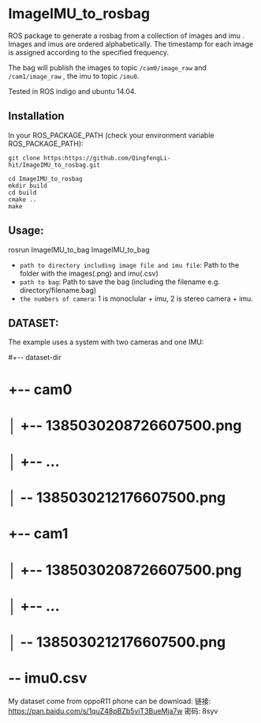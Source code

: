# ImageIMU_to_rosbag

ROS package to generate a rosbag from a collection of images and imu . Images and imus are ordered alphabetically. The timestamp for each image is assigned according to the specified frequency. 

The bag will publish the images to topic `/cam0/image_raw` and `/cam1/image_raw` , the imu to topic `/imu0`.

Tested in ROS indigo and ubuntu 14.04.

## Installation

In your ROS_PACKAGE_PATH (check your environment variable ROS_PACKAGE_PATH):

    git clone https:https://github.com/QingfengLi-hit/ImageIMU_to_rosbag.git
    
    cd ImageIMU_to_rosbag
    mkdir build
    cd build
    cmake ..
    make

## Usage:

   rosrun ImageIMU_to_bag ImageIMU_to_bag <path to directory including image file and imu file>   <path to bag>  <the numbers of camera>
  
 - `path to directory including image file and imu file`: Path to the folder with the images(.png) and imu(.csv) 
 - `path to bag`: Path to save the bag (including the filename e.g. directory/filename.bag)
 - `the numbers of camera`: 1 is monoclular + imu,  2 is stereo camera + imu.
 
## DATASET:
The example uses a system with two cameras and one IMU:

#+-- dataset-dir
#    +-- cam0
#    │   +-- 1385030208726607500.png
#    │   +--      ...
#    │   \-- 1385030212176607500.png
#    +-- cam1
#    │   +-- 1385030208726607500.png
#    │   +--      ...
#    │   \-- 1385030212176607500.png
#    \-- imu0.csv


My dataset come from oppoR11 phone can be download:
链接: https://pan.baidu.com/s/1quZ48pBZb5vjT3BueMja7w 密码: 8syv
